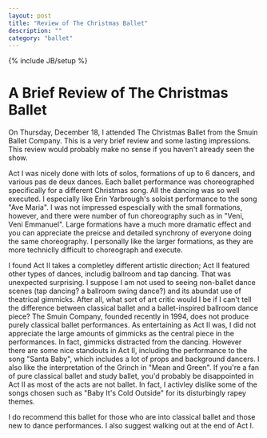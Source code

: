 ```yaml
---
layout: post
title: "Review of The Christmas Ballet"
description: ""
category: "ballet"
---
```

{% include JB/setup %}


A Brief Review of The Christmas Ballet
=====================================================

On Thursday, December 18, I attended The Christmas Ballet from the Smuin Ballet Company. This is a very brief review and some lasting impressions. This review would probably make no sense if you haven't already seen the show.

Act I was nicely done with lots of solos, formations of up to 6 dancers, and various pas de deux dances. Each ballet performance was choreographed specifically for a different Christmas song. All the dancing was so well executed. I especially like Erin Yarbrough's soloist performance to the song "Ave Maria". I was not impressed espescially with the small formations, however, and there were number of fun choreography such as in "Veni, Veni Emmanuel". Large formations have a much more dramatic effect and you can appreciate the preicse and detailed synchrony of everyone doing the same choreography. I personally like the larger formations, as they are more techniclly difficult to choreograph and execute.

I found Act II takes a completley different artistic direction; Act II featured other types of dances, includig ballroom and tap dancing. That was unexpected surprising. I suppose I am not used to seeing non-ballet dance scenes (tap dancing? a ballroom swing dance?) and its abundat use of theatrical gimmicks. After all, what sort of art critic would I be if I can't tell the difference between classical ballet and a ballet-inspired ballroom dance piece?  The Smuin Company, founded recently in 1994, does not produce purely classical ballet performances. As entertaining as Act II was, I did not appreciate the large amounts of gimmicks as the central piece in the performances. In fact, gimmicks distracted from the dancing. However there are some nice standouts in Act II, including the performance to the song "Santa Baby", which includes a lot of props and background dancers. I also like the interpretation of the Grinch in "Mean and Green". If you're a fan of pure classical ballet and study ballet, you'd probably be disappointed in Act II as most of the acts are not ballet. In fact, I activley dislike some of the songs chosen such as "Baby It's Cold Outside" for its disturbingly rapey themes.

I do recommend this ballet for those who are into classical ballet and those new to dance performances. I also suggest walking out at the end of Act I.

